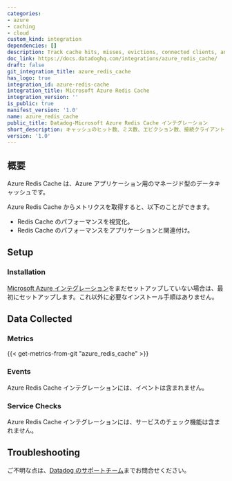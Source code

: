 ```yaml
---
categories:
- azure
- caching
- cloud
custom_kind: integration
dependencies: []
description: Track cache hits, misses, evictions, connected clients, and more.
doc_link: https://docs.datadoghq.com/integrations/azure_redis_cache/
draft: false
git_integration_title: azure_redis_cache
has_logo: true
integration_id: azure-redis-cache
integration_title: Microsoft Azure Redis Cache
integration_version: ''
is_public: true
manifest_version: '1.0'
name: azure_redis_cache
public_title: Datadog-Microsoft Azure Redis Cache インテグレーション
short_description: キャッシュのヒット数、ミス数、エビクション数、接続クライアント数などを追跡。
version: '1.0'
---
```


<!--  SOURCED FROM https://github.com/DataDog/dogweb -->
## 概要

Azure Redis Cache は、Azure アプリケーション用のマネージド型のデータキャッシュです。

Azure Redis Cache からメトリクスを取得すると、以下のことができます。

- Redis Cache のパフォーマンスを視覚化。
- Redis Cache のパフォーマンスをアプリケーションと関連付け。

## Setup

### Installation

[Microsoft Azure インテグレーション][1]をまだセットアップしていない場合は、最初にセットアップします。これ以外に必要なインストール手順はありません。

## Data Collected

### Metrics
{{< get-metrics-from-git "azure_redis_cache" >}}


### Events

Azure Redis Cache インテグレーションには、イベントは含まれません。

### Service Checks

Azure Redis Cache インテグレーションには、サービスのチェック機能は含まれません。

## Troubleshooting

ご不明な点は、[Datadog のサポートチーム][3]までお問合せください。

[1]: https://docs.datadoghq.com/ja/integrations/azure/
[2]: https://github.com/DataDog/dogweb/blob/prod/integration/azure_redis_cache/azure_redis_cache_metadata.csv
[3]: https://docs.datadoghq.com/ja/help/